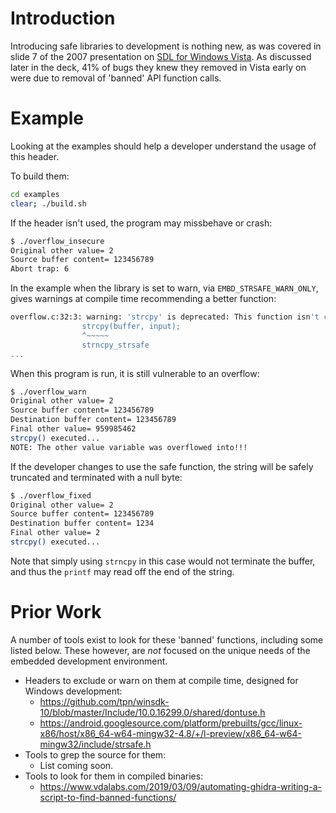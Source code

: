 # Introduction

Introducing safe libraries to development is nothing new, as was covered in slide 7 of the 2007 presentation on [SDL for Windows Vista](https://www.acsac.org/2007/workshop/Howard.pdf).
As discussed later in the deck, 41% of bugs they knew they removed in Vista early on were due to removal of 'banned' API function calls.

# Example

Looking at the examples should help a developer understand the usage of this header.

To build them:
```bash
cd examples
clear; ./build.sh
```

If the header isn't used, the program may missbehave or crash:
```bash
$ ./overflow_insecure
Original other value= 2
Source buffer content= 123456789
Abort trap: 6
```

In the example when the library is set to warn, via `EMBD_STRSAFE_WARN_ONLY`, gives warnings at compile time recommending a better function:
```bash
overflow.c:32:3: warning: 'strcpy' is deprecated: This function isn't considered secure. [-Wdeprecated-declarations]
                strcpy(buffer, input);
                ^~~~~~
                strncpy_strsafe
...
```
When this program is run, it is still vulnerable to an overflow:
```bash
$ ./overflow_warn 
Original other value= 2
Source buffer content= 123456789
Destination buffer content= 123456789
Final other value= 959985462
strcpy() executed...
NOTE: The other value variable was overflowed into!!!
```

If the developer changes to use the safe function, the string will be safely truncated and terminated with a null byte:
```bash
$ ./overflow_fixed
Original other value= 2
Source buffer content= 123456789
Destination buffer content= 1234
Final other value= 2
strcpy() executed...
```

Note that simply using `strncpy` in this case would not terminate the buffer, and thus the `printf` may read off the end of the string.


# Prior Work

A number of tools exist to look for these 'banned' functions, including some listed below.
These however, are _not_ focused on the unique needs of the embedded development environment.

- Headers to exclude or warn on them at compile time, designed for Windows development:
  - https://github.com/tpn/winsdk-10/blob/master/Include/10.0.16299.0/shared/dontuse.h
  - https://android.googlesource.com/platform/prebuilts/gcc/linux-x86/host/x86_64-w64-mingw32-4.8/+/l-preview/x86_64-w64-mingw32/include/strsafe.h
- Tools to grep the source for them:
  - List coming soon.
- Tools to look for them in compiled binaries:
  - https://www.vdalabs.com/2019/03/09/automating-ghidra-writing-a-script-to-find-banned-functions/

